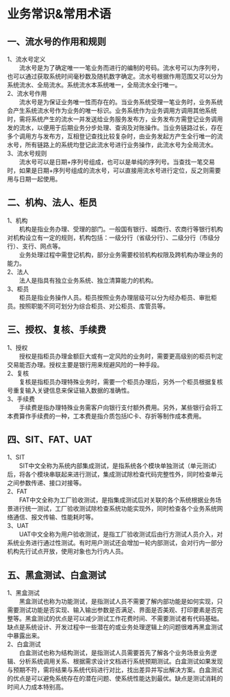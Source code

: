 # 业务常识&常用术语
## 一、流水号的作用和规则
1、流水号定义  
&emsp;&emsp;流水号是为了确定唯一一笔业务而进行的编制的号码。流水号可以为序列号，也可以通过获取系统时间毫秒数及随机数字确定。流水号根据作用范围又可以分为系统流水、全局流水。系统流水本系统唯一，全局流水全行唯一。  
2、流水号作用  
&emsp;&emsp;流水号是为保证业务唯一性而存在的。当业务系统受理一笔业务时，业务系统会产生系统流水号作为业务的唯一标识。业务系统作为业务调用方调用其他系统时，需将系统产生的流水一并发送给业务服务发布方，业务发布方需登记业务调用发的流水，以便用于后期业务分步处理、查询及对账操作。当业务链路过长，存在多个调用方与发布方，互相登记查找比较复杂时，由业务发起方产生全行唯一的流水号，所有链路上的系统均登记此流水号进行业务操作，此流水号为全局流水。  
3、流水号规则  
&emsp;&emsp;流水号可以是日期+序列号组成，也可以是单纯的序列号。当查找一笔交易时，如果是日期+序列号组成的流水号，可以直接用流水号进行定位，反之则需要用与日期一起使用。
## 二、机构、法人、柜员
1、机构  
&emsp;&emsp;机构是指业务办理、受理的部门。一般国有银行、城商行、农商行等银行机构对机构设立有一定的规则，机构包括：一级分行（省级分行）、二级分行（市级分行）、支行、网点等。  
&emsp;&emsp;业务处理过程中需登记机构，部分业务需要校验机构权限及跨机构办理业务的能力。  
2、法人  
&emsp;&emsp;法人是指具有独立业务系统、独立清算能力的机构。  
3、柜员  
&emsp;&emsp;柜员是指业务操作人员。柜员按照业务办理层级可以分为经办柜员、审批柜员。按照职能不同可划分为综合柜员、对公柜员、库管员等。
## 三、授权、复核、手续费
1、授权  
&emsp;&emsp;授权是指柜员办理金额巨大或有一定风险的业务时，需要更高级别的柜员判定交易能否办理。授权主要是银行用来规避风险的一种手段。  
2、复核  
&emsp;&emsp;复核是指柜员办理特殊业务时，需要一个柜员办理后，另外一个柜员根据复核号重复输入关键信息来保证输入数据的准确性。  
3、手续费  
&emsp;&emsp;手续费是指办理特殊业务需客户向银行支付额外费用。另外，某些银行会将工本费算作手续费的一种，工本费是指介质包括IC卡、存折等制作成本费用。
## 四、SIT、FAT、UAT
1、SIT  
&emsp;&emsp;SIT中文全称为系统内部集成测试，是指系统各个模块单独测试（单元测试）后，将各个模块串联起来进行测试，集成测试除检查代码完整性外，同时检查单元之间参数传递、接口对接等。  
2、FAT  
&emsp;&emsp;FAT中文全称为工厂验收测试，是指集成测试后对关联的各个系统根据业务场景进行统一测试，工厂验收测试除检查系统功能实现外，同时检查各个业务系统网络通信、报文传输、性能耗时等。  
3、UAT  
&emsp;&emsp;UAT中文全称为用户验收测试，是指工厂验收测试后由行方测试人员介入，对系统业务进行通过性测试。有时用户测试还会增加一轮内部测试，会对行内一部分机构先行试点开放，使用对象也为行内人员。
## 五、黑盒测试、白盒测试
1、黑盒测试  
&emsp;&emsp;黑盒测试也称为功能测试，是指测试人员不需要了解内部功能是如何实现，只需要测试功能是否实现、输入输出参数是否满足、界面是否美观、打印要素是否完整等。黑盒测试的优点是可以减少测试工作花费时间、不需要测试者有代码基础。缺点是系统设计、开发过程中一些潜在的或业务处理逻辑上的问题很难再黑盒测试中暴露出来。  
2、白盒测试  
&emsp;&emsp;白盒测试也称为结构测试，是指测试人员需要首先了解各个业务场景业务逻辑、分析系统调用关系、根据需求设计文档进行系统预期测试。白盒测试如果发现与预期不符，需将结果与系统代码进行对比，找出差异并写出解决方案。白盒测试的优点是可以避免系统存在的潜在问题、使系统性能达到最优。缺点是测试消耗的时间人力成本特别高。  